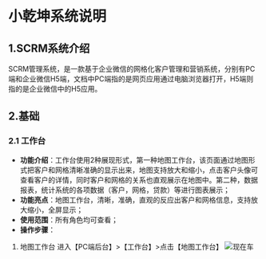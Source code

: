# 小乾坤系统说明
## 1.SCRM系统介绍
SCRM管理系统，是一款基于企业微信的网格化客户管理和营销系统，分别有PC端和企业微信H5端，文档中PC端指的是网页应用通过电脑浏览器打开，H5端则指的是企业微信中的H5应用。
## 2.基础
### 2.1 工作台
- **功能介绍**：工作台使用2种展现形式，第一种地图工作台，该页面通过地图形式把客户和网格清晰准确的显示出来，地图支持放大和缩小，点击客户头像可查看客户的详情，同时客户和网格的关系也直观展示在地图中。第二种，数据报表，统计系统的各项数据（客户，网格，贷款）等进行图表展示；
- **功能亮点**：地图工作台，清晰，准确，直观的反应出客户和网格信息，支持放大缩小，全屏显示；
- **使用范围**：所有角色均可查看；
- **操作步骤**：
1. 地图工作台
进入【PC端后台】>【工作台】>点击【地图工作台】
![现在车](https://inews.gtimg.com/om_bt/Os3eJ8u3SgB3Kd-zrRRhgfR5hUvdwcVPKUTNO6O7sZfUwAA/641)

